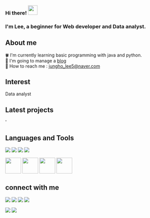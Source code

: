 ### Hi there! <img src="https://raw.githubusercontent.com/MartinHeinz/MartinHeinz/master/wave.gif" width="30px">
### I'm Lee, a beginner for Web developer and Data analyst.

## About me

:four_leaf_clover: I'm currently learning basic programming with java and python.<br/>
:pencil: I'm going to manage a [blog]([https://trader-lee.tistory.com/]) <br/>
:postbox: How to reach me : jungho_lee5@naver.com <br/>

## Interest
Data analyst <br/>

## Latest projects
'
## Languages and Tools
<p>
<img src="https://img.shields.io/badge/Excel-217346?&style=flat-square&logo=html5&logoColor=white"/> 
<img src="https://img.shields.io/badge/MySQL-4479A1?style=flat-square&logo=css3&logoColor=white" /> 
<img src="https://img.shields.io/badge/Python-3766AB?style=flat-square&logo=Python&logoColor=white"/> 
<img src="https://img.shields.io/badge/Tableau-E97627?style=flat-square&logo=flask&logoColor=white"/>
</p>

<!--추후변경-->
<p>
<img src=".github/scripts/check_svgs_on_pr.py" width="50" height="50"/>
  
<img src="https://cdn.jsdelivr.net/gh/devicons/devicon/icons/python/python-original-wordmark.svg" width="50" height="50"/>
<img src="https://cdn.jsdelivr.net/gh/devicons/devicon/icons/java/java-original-wordmark.svg" width="50" height="50"/>
<img src="https://cdn.jsdelivr.net/gh/devicons/devicon/icons/vscode/vscode-original-wordmark.svg" width="50" height="50"/>
  
</p>
</dv -->

## connect with me
<p>
<a href="www.gmail.com"><img src="https://img.shields.io/badge/Gmail-D14836?style=for-the-badge&logo=gmail&logoColor=white"/></a>
<img src="https://img.shields.io/badge/Line-00C300?style=for-the-badge&logo=line&logoColor=white"/> 
<img src="https://img.shields.io/badge/Telegram-2CA5E0?style=for-the-badge&logo=telegram&logoColor=white"/> 
<img src="https://img.shields.io/badge/LinkedIn-0077B5?style=for-the-badge&logo=linkedin&logoColor=white"/>
</p>

<!-- status bar -->
  <img src="https://github-readme-stats.vercel.app/api?username=wechsley&layout=compact&show_icons=true&theme=vue&hide_border=true" />
  <img src="https://github-readme-stats.vercel.app/api/top-langs/?username=wechsley&layout=compact&theme=vue&hide_border=true" />
